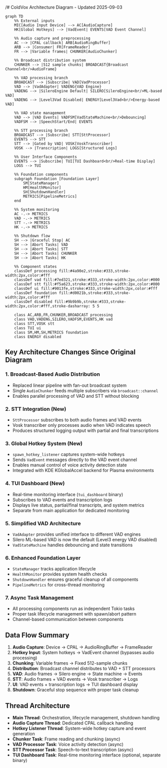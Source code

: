 /# ColdVox Architecture Diagram - Updated 2025-09-03

```mermaid
graph TD
    %% External inputs
    MIC[Audio Input Device] --> AC[AudioCapture]
    HK[Global Hotkeys] --> |VadEvent| EVENTS[VAD Event Channel]

    %% Audio capture and preprocessing
    AC --> |CPAL callback| ARB[AudioRingBuffer]
    ARB --> |Consumer| FR[FrameReader]
    FR --> |Variable frames| CHUNKER[AudioChunker]

    %% Broadcast distribution system
    CHUNKER --> |512 sample chunks| BROADCAST{Broadcast Channel<br/>AudioFrame}

    %% VAD processing branch
    BROADCAST --> |Subscribe| VAD[VadProcessor]
    VAD --> |VadAdapter| VADENG{VAD Engine}
    VADENG --> |SileroEngine Default| SILERO[SileroEngine<br/>ML-based VAD]
    VADENG --> |Level3Vad Disabled| ENERGY[Level3Vad<br/>Energy-based VAD]

    %% VAD state management
    VAD --> |VAD Events| VADFSM[VadStateMachine<br/>Debouncing]
    VADFSM --> |SpeechStart/End| EVENTS

    %% STT processing branch
    BROADCAST --> |Subscribe| STT[SttProcessor]
    EVENTS --> STT
    STT --> |Gated by VAD| VOSK[VoskTranscriber]
    VOSK --> |Transcription| LOGS[Structured Logs]

    %% User Interface Components
    EVENTS --> |Subscribe| TUI[TUI Dashboard<br/>Real-time Display]
    LOGS --> TUI

    %% Foundation components
    subgraph Foundation [Foundation Layer]
        SM[StateManager]
        HM[HealthMonitor]
        SH[ShutdownHandler]
        METRICS[PipelineMetrics]
    end

    %% System monitoring
    AC -.-> METRICS
    VAD -.-> METRICS
    STT -.-> METRICS
    HK -.-> METRICS

    %% Shutdown flow
    SH --> |Graceful Stop| AC
    SH --> |Abort Tasks| VAD
    SH --> |Abort Tasks| STT
    SH --> |Abort Tasks| CHUNKER
    SH --> |Abort Tasks| HK

    %% Component states
    classDef processing fill:#4a90e2,stroke:#333,stroke-width:2px,color:#fff
    classDef vad fill:#7ed321,stroke:#333,stroke-width:2px,color:#000
    classDef stt fill:#f5a623,stroke:#333,stroke-width:2px,color:#000
    classDef ui fill:#9013fe,stroke:#333,stroke-width:2px,color:#fff
    classDef foundation fill:#d0021b,stroke:#333,stroke-width:2px,color:#fff
    classDef disabled fill:#9b9b9b,stroke:#333,stroke-width:2px,color:#fff,stroke-dasharray: 5 5

    class AC,ARB,FR,CHUNKER,BROADCAST processing
    class VAD,VADENG,SILERO,VADFSM,EVENTS,HK vad
    class STT,VOSK stt
    class TUI ui
    class SM,HM,SH,METRICS foundation
    class ENERGY disabled
```

## Key Architecture Changes Since Original Diagram

### 1. **Broadcast-Based Audio Distribution**
- Replaced linear pipeline with fan-out broadcast system
- Single `AudioChunker` feeds multiple subscribers via `broadcast::channel`
- Enables parallel processing of VAD and STT without blocking

### 2. **STT Integration (New)**
- `SttProcessor` subscribes to both audio frames and VAD events
- Vosk transcriber only processes audio when VAD indicates speech
- Produces structured logging output with partial and final transcriptions

### 3. **Global Hotkey System (New)**
- `spawn_hotkey_listener` captures system-wide hotkeys
- Sends `VadEvent` messages directly to the VAD event channel
- Enables manual control of voice activity detection state
- Integrated with KDE KGlobalAccel backend for Plasma environments

### 4. **TUI Dashboard (New)**
- Real-time monitoring interface (`tui_dashboard` binary)
- Subscribes to VAD events and transcription logs
- Displays live status, partial/final transcripts, and system metrics
- Separate from main application for dedicated monitoring

### 5. **Simplified VAD Architecture**
- `VadAdapter` provides unified interface to different VAD engines
- Silero ML-based VAD is now the default (Level3 energy VAD disabled)
- `VadStateMachine` handles debouncing and state transitions

### 6. **Enhanced Foundation Layer**
- `StateManager` tracks application lifecycle
- `HealthMonitor` provides system health checks
- `ShutdownHandler` ensures graceful cleanup of all components
- `PipelineMetrics` for cross-thread monitoring

### 7. **Async Task Management**
- All processing components run as independent Tokio tasks
- Proper task lifecycle management with spawn/abort pattern
- Channel-based communication between components

## Data Flow Summary

1. **Audio Capture**: Device → CPAL → AudioRingBuffer → FrameReader
2. **Hotkey Input**: System hotkeys → VadEvent channel (bypasses audio processing)
3. **Chunking**: Variable frames → Fixed 512-sample chunks
4. **Distribution**: Broadcast channel distributes to VAD + STT processors
5. **VAD**: Audio frames → Silero engine → State machine → Events
6. **STT**: Audio frames + VAD events → Vosk transcriber → Logs
7. **UI**: VAD events + transcription logs → TUI dashboard display
8. **Shutdown**: Graceful stop sequence with proper task cleanup

## Thread Architecture

- **Main Thread**: Orchestration, lifecycle management, shutdown handling
- **Audio Capture Thread**: Dedicated CPAL callback handling
- **Hotkey Listener Thread**: System-wide hotkey capture and event generation
- **Chunker Task**: Frame reading and chunking (async)
- **VAD Processor Task**: Voice activity detection (async)
- **STT Processor Task**: Speech-to-text transcription (async)
- **TUI Dashboard Task**: Real-time monitoring interface (optional, separate binary)